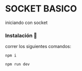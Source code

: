 # SOCKET BASICO

iniciando con socket

### Instalación 🔧

correr los siguientes comandos:

```
npm i
```
```
npm run dev
```